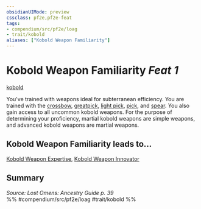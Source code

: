```yaml
---
obsidianUIMode: preview
cssclass: pf2e,pf2e-feat
tags:
- compendium/src/pf2e/loag
- trait/kobold
aliases: ["Kobold Weapon Familiarity"]
---
```

# Kobold Weapon Familiarity  *Feat 1*  
[kobold](../../rules/traits/kobold-b1.md)  


You've trained with weapons ideal for subterranean efficiency. You are trained with the [crossbow](../equipment/items/crossbow.md), [greatpick](../equipment/items/greatpick.md), [light pick](../equipment/items/light-pick.md), [pick](../equipment/items/pick.md), and [spear](../equipment/items/spear.md). You also gain access to all uncommon kobold weapons. For the purpose of determining your proficiency, martial kobold weapons are simple weapons, and advanced kobold weapons are martial weapons.

## Kobold Weapon Familiarity leads to...

[Kobold Weapon Expertise](kobold-weapon-expertise-loag.md), [Kobold Weapon Innovator](kobold-weapon-innovator-loag.md)

## Summary

*Source: Lost Omens: Ancestry Guide p. 39*  
%% #compendium/src/pf2e/loag #trait/kobold %%